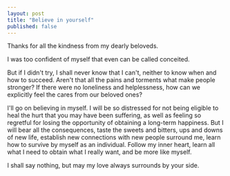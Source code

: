 ```yaml
---
layout: post
title: "Believe in yourself"
published: false
---
```


Thanks for all the kindness from my dearly beloveds.

I was too confident of myself that even can be called conceited.

But if I didn't try, I shall never know that I can't, neither to know when and how to succeed.
Aren't that all the pains and torments what make people stronger? If there were no loneliness and helplessness, how can we explicitly feel the cares from our beloved ones?

I'll go on believing in myself. I will be so distressed for not being eligible to heal the hurt that you may have been suffering, as well as feeling so regretful for losing the opportunity of obtaining a long-term happiness. But I will bear all the consequences, taste the sweets and bitters, ups and downs of new life, establish new connections with new people surround me, learn how to survive by myself as an individual. Follow my inner heart, learn all what I need to obtain what I really want, and be more like myself.

I shall say nothing, but may my love always surrounds by your side. 

